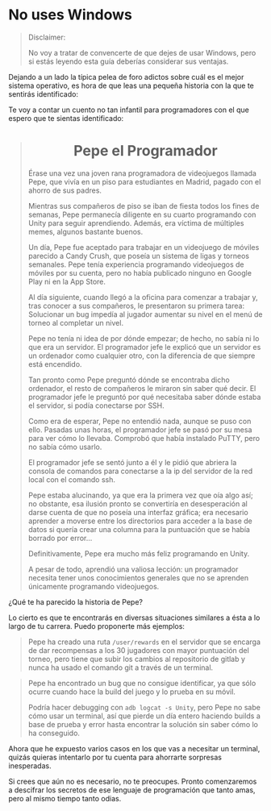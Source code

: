 # No uses Windows

> Disclaimer:
>
> No voy a tratar de convencerte de que dejes de usar Windows, pero si estás leyendo esta guía deberías considerar sus ventajas.

Dejando a un lado la típica pelea de foro adictos sobre cuál es el mejor sistema operativo, es hora de que leas una pequeña historia con la que te sentirás identificado:

Te voy a contar un cuento no tan infantil para programadores con el que espero que te sientas identificado:

> <center>
> <h1>Pepe el Programador</h1>
> </center>
> 
> Érase una vez una joven rana programadora de videojuegos llamada Pepe, que vivía en un piso para estudiantes en Madrid, pagado con el ahorro de sus padres.
>
> Mientras sus compañeros de piso se iban de fiesta todos los fines de semanas, Pepe permanecía diligente en su cuarto programando con Unity para seguir aprendiendo. Además, era víctima de múltiples memes, algunos bastante buenos.
>
> Un día, Pepe fue aceptado para trabajar en un videojuego de móviles parecido a Candy Crush, que poseía un sistema de ligas y torneos semanales. Pepe tenía experiencia programando videojuegos de móviles por su cuenta, pero no había publicado ninguno en Google Play ni en la App Store.
>
> Al día siguiente, cuando llegó a la oficina para comenzar a trabajar y, tras conocer a sus compañeros, le presentaron su primera tarea: Solucionar un bug impedía al jugador aumentar su nivel en el menú de torneo al completar un nivel.
>
> Pepe no tenía ni idea de por dónde empezar; de hecho, no sabía ni lo que era un servidor. El programador jefe le explicó que un servidor es un ordenador como cualquier otro, con la diferencia de que siempre está encendido.
>
> Tan pronto como Pepe preguntó dónde se encontraba dicho ordenador, el resto de compañeros le miraron sin saber qué decir. El programador jefe le preguntó por qué necesitaba saber dónde estaba el servidor, si podía conectarse por SSH.
>
> Como era de esperar, Pepe no entendió nada, aunque se puso con ello. Pasadas unas horas, el programador jefe se pasó por su mesa para ver cómo lo llevaba. Comprobó que había instalado PuTTY, pero no sabía cómo usarlo.
>
> El programador jefe se sentó junto a él y le pidió que abriera la consola de comandos para conectarse a la ip del servidor de la red local con el comando ssh.
>
> Pepe estaba alucinando, ya que era la primera vez que oía algo así; no obstante, esa ilusión pronto se convertiría en desesperación al darse cuenta de que no poseía una interfaz gráfica; era necesario aprender a moverse entre los directorios para acceder a la base de datos si quería crear una columna para la puntuación que se había borrado por error...
>
> Definitivamente, Pepe era mucho más feliz programando en Unity.
>
> A pesar de todo, aprendió una valiosa lección: un programador necesita tener unos conocimientos generales que no se aprenden únicamente programando videojuegos.

¿Qué te ha parecido la historia de Pepe?

Lo cierto es que te encontrarás en diversas situaciones similares a ésta a lo largo de tu carrera. Puedo proponerte más ejemplos:

> Pepe ha creado una ruta `/user/rewards` en el servidor que se encarga de dar recompensas a los 30 jugadores con mayor puntuación del torneo, pero tiene que subir los cambios al repositorio de gitlab y nunca ha usado el comando git a través de un terminal.

> Pepe ha encontrado un bug que no consigue identificar, ya que sólo ocurre cuando hace la build del juego y lo prueba en su móvil.
>
> Podría hacer debugging con `adb logcat -s Unity`, pero Pepe no sabe cómo usar un terminal, así que pierde un día entero haciendo builds a base de prueba y error hasta encontrar la solución sin saber cómo lo ha conseguido.

Ahora que he expuesto varios casos en los que vas a necesitar un terminal, quizás quieras intentarlo por tu cuenta para ahorrarte sorpresas inesperadas.

Si crees que aún no es necesario, no te preocupes. Pronto comenzaremos a descifrar los secretos de ese lenguaje de programación que tanto amas, pero al mismo tiempo tanto odias.